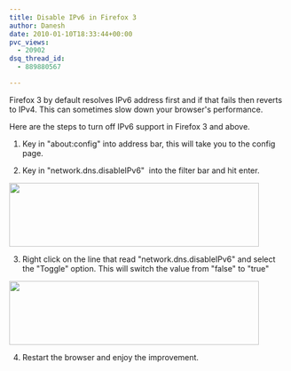 ```yaml
---
title: Disable IPv6 in Firefox 3
author: Danesh
date: 2010-01-10T18:33:44+00:00
pvc_views:
  - 20902
dsq_thread_id:
  - 889880567

---
```

Firefox 3 by default resolves IPv6 address first and if that fails then reverts to IPv4. This can sometimes slow down your browser's performance.

Here are the steps to turn off IPv6 support in Firefox 3 and above.

1. Key in "about:config" into address bar, this will take you to the config page.

2. Key in "network.dns.disableIPv6"  into the filter bar and hit enter.

<img loading="lazy" class="alignnone size-medium wp-image-1945" title="snapshot1" src="/wp-content/uploads/2010/01/snapshot1-450x115.png" alt="" width="450" height="115" srcset="/wp-content/uploads/2010/01/snapshot1-450x115.png 450w, /wp-content/uploads/2010/01/snapshot1-1024x262.png 1024w, /wp-content/uploads/2010/01/snapshot1.png 1070w" sizes="(max-width: 450px) 100vw, 450px" /> 

3. Right click on the line that read "network.dns.disableIPv6" and select the "Toggle" option. This will switch the value from "false" to "true"

<img loading="lazy" class="alignnone size-medium wp-image-1945" title="snapshot1" src="/wp-content/uploads/2010/01/snapshot1-450x115.png" alt="" width="450" height="115" srcset="/wp-content/uploads/2010/01/snapshot1-450x115.png 450w, /wp-content/uploads/2010/01/snapshot1-1024x262.png 1024w, /wp-content/uploads/2010/01/snapshot1.png 1070w" sizes="(max-width: 450px) 100vw, 450px" /> 

4. Restart the browser and enjoy the improvement.
